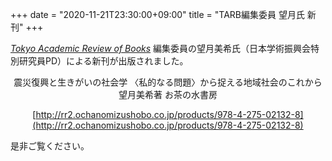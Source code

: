 +++
date = "2020-11-21T23:30:00+09:00"
title = "TARB編集委員 望月氏 新刊"
+++

[*Tokyo Academic Review of Books*](https://tarb.yamanami.tokyo/) 編集委員の望月美希氏（日本学術振興会特別研究員PD）による新刊が出版されました。

<div style="text-align: center;">

震災復興と生きがいの社会学
〈私的なる問題〉から捉える地域社会のこれから
望月美希著
お茶の水書房

[http://rr2.ochanomizushobo.co.jp/products/978-4-275-02132-8](http://rr2.ochanomizushobo.co.jp/products/978-4-275-02132-8)

</div>

是非ご覧ください。
